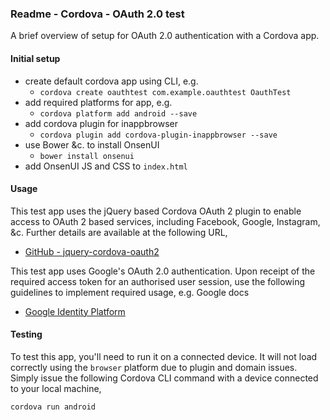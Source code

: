 ### Readme - Cordova - OAuth 2.0 test

A brief overview of setup for OAuth 2.0 authentication with a Cordova app.

#### Initial setup
* create default cordova app using CLI, e.g.
	* `cordova create oauthtest com.example.oauthtest OauthTest`
* add required platforms for app, e.g.
	* `cordova platform add android --save`
* add cordova plugin for inappbrowser
	* `cordova plugin add cordova-plugin-inappbrowser --save`
* use Bower &c. to install OnsenUI
	* `bower install onsenui`
* add OnsenUI JS and CSS to `index.html`

#### Usage
This test app uses the jQuery based Cordova OAuth 2 plugin to enable access to OAuth 2 based services, including Facebook, Google, Instagram, &c. Further details are available at the following URL,

* [GitHub - jquery-cordova-oauth2](https://github.com/krisrak/jquery-cordova-oauth2)

This test app uses Google's OAuth 2.0 authentication. Upon receipt of the required access token for an authorised user session, use the following guidelines to implement required usage, e.g. Google docs

* [Google Identity Platform](https://developers.google.com/identity/protocols/OAuth2UserAgent)

#### Testing
To test this app, you'll need to run it on a connected device. It will not load correctly using the `browser` platform due to plugin and domain issues. Simply issue the following Cordova CLI command with a device connected to your local machine,

```bash
cordova run android
```
